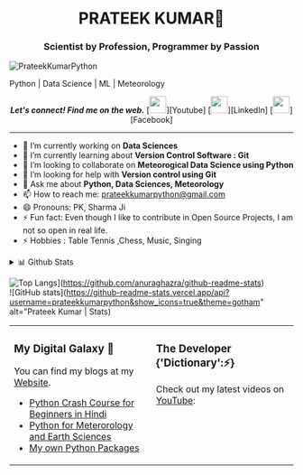 <h1 align="center"> PRATEEK KUMAR👋</h1>
<h3 align="center"> Scientist by Profession, Programmer by Passion </h3>

<p align="left"> <img src="https://komarev.com/ghpvc/?username=PrateekKumarPython" alt="PrateekKumarPython" /> </p>

Python | Data Science | ML | Meteorology

<p align="center">
  <b><i>Let's connect! Find me on the web.</i></b>
[<img height="30" src = "https://img.shields.io/badge/Youtube-%23E4405F.svg?&style=for-the-badge&logo=Youtube&logoColor=white">][Youtube] 
[<img height="30" src="https://img.shields.io/badge/linkedin-blue.svg?&style=for-the-badge&logo=linkedin&logoColor=white" />][LinkedIn]
[<img height="30" src = "https://img.shields.io/badge/Facebook-036be4.svg?&style=for-the-badge&logo=facebook&logoColor=white">][Facebook]
<br />
<hr />


- 🔭 I’m currently working on **Data Sciences** 
- 🌱 I’m currently learning about **Version Control Software : Git**
- 👯 I’m looking to collaborate on **Meteorogical Data Science using Python**
- 🤔 I’m looking for help with **Version control using Git** 
- 💬 Ask me about **Python, Data Sciences, Meteorology**
- 📫 How to reach me: prateekkumarpython@gmail.com
- 😄 Pronouns: PK, Sharma Ji
- ⚡ Fun fact: Even though I like to contribute in Open Source Projects, I am not so open in real life.
- ⚡ Hobbies : Table Tennis ,Chess, Music, Singing 

 <details>
<summary>📊 Github Stats</summary>

<p align="center"> <img src="https://github-readme-stats.vercel.app/api?username=prateekkumarpython&show_icons=true&theme=gotham" alt="Prateek Kumar | Stats" />

</details>


<table><tr><td valign="top" width="50%">

### My Digital Galaxy 🔭
You can find my blogs at my [Website](https://prateekkumarpython.github.io/).
- [Python Crash Course for Beginners in Hindi](https://www.youtube.com/playlist?list=PLkvDyaL7rylRAYNLXi2Zf8kPKqJN0lzCy)
- [Python for Meterorology and Earth Sciences](https://www.youtube.com/playlist?list=PLkvDyaL7rylRUqOwyFaSeK_IB4oi8KBwM)
- [My own Python Packages](https://www.youtube.com/playlist?list=PLkvDyaL7rylRVnD1qxU-wRCeMlExFwQdW)

</td>
<td valign="top" width="50%">

### The Developer {'Dictionary':⚡}
Check out my latest videos on [YouTube](https://www.youtube.com/c/ChinmayVivekk):

</td>

![Top Langs](https://github-readme-stats.vercel.app/api/top-langs/?username=spandey1296)](https://github.com/anuraghazra/github-readme-stats)<br>
![GitHub stats](https://github-readme-stats.vercel.app/api?username=prateekkumarpython&show_icons=true&theme=gotham" alt="Prateek Kumar | Stats)  

[Youtube]: http://bit.ly/2xk5hNH
[Linkedin]: https://www.linkedin.com/in/prateekkumarpython/
[Facebook]: https://www.facebook.com/prateekkumarpython
